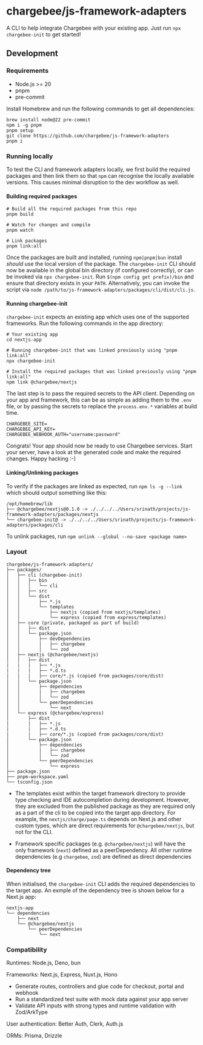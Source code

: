 # chargebee/js-framework-adapters

A CLI to help integrate Chargebee with your existing app. Just run `npx chargebee-init` to get started!

## Development

### Requirements

* Node.js >= 20
* pnpm
* pre-commit

Install Homebrew and run the following commands to get all dependencies:

```
brew install node@22 pre-commit
npm i -g pnpm
pnpm setup
git clone https://github.com/chargebee/js-framework-adapters
pnpm i
```

### Running locally

To test the CLI and framework adapters locally, we first build the required packages and then link them so that `npm` can recognise the locally available versions. This causes minimal disruption to the dev workflow as well.

#### Building required packages

```
# Build all the required packages from this repo
pnpm build

# Watch for changes and compile
pnpm watch

# Link packages
pnpm link:all
```

Once the packages are built and installed, running `npm|pnpm|bun` install _should_ use the local version of the package. The `chargebee-init` CLI should now be available in the global bin directory (if configured correctly), or can be invoked via `npx chargebee-init`. Run `$(npm config get prefix)/bin` and ensure that directory exists in your `PATH`. Alternatively, you can invoke the script via `node /path/to/js-framework-adapters/packages/cli/dist/cli.js`.

#### Running chargebee-init

`chargebee-init` expects an existing app which uses one of the supported frameworks. Run the following commands in the app directory:

```
# Your existing app
cd nextjs-app

# Running chargebee-init that was linked previously using "pnpm link:all"
npx chargebee-init

# Install the required packages that was linked previously using "pnpm link:all"
npm link @chargebee/nextjs
```

The last step is to pass the required secrets to the API client. Depending on your app and framework, this can be as simple as adding them to the `.env` file, or by passing the secrets to replace the `process.env.*` variables at build time.

```
CHARGEBEE_SITE=
CHARGEBEE_API_KEY=
CHARGEBEE_WEBHOOK_AUTH="username:password"
```

Congrats! Your app should now be ready to use Chargebee services. Start your server, have a look at the generated code and make the required changes. Happy hacking :-)

#### Linking/Unlinking packages

To verify if the packages are linked as expected, run `npm ls -g --link` which should output something like this:

```
/opt/homebrew/lib
├── @chargebee/nextjs@0.1.0 -> ./../../../Users/srinath/projects/js-framework-adapters/packages/nextjs
└── chargebee-init@ -> ./../../../Users/srinath/projects/js-framework-adapters/packages/cli
```

To unlink packages, run `npm unlink --global --no-save <package name>`


### Layout

```
chargebee/js-framework-adapters/
├── packages/
│   ├── cli (chargebee-init)
│   │   ├── bin
│   │   │   └── cli
│   │   ├── src
│   │   └── dist
│   │       ├── *.js
│   │       └── templates
│   │           ├── nextjs (copied from nextjs/templates)
│   │           └── express (copied from express/templates)
│   ├── core (private, packaged as part of build)
│   │   ├── dist
│   │   └── package.json
│   │       ├── devDependencies
│   │       |   ├── chargebee
│   │       │   └── zod
│   ├── nextjs (@chargebee/nextjs)
│   │   ├── dist
|   |   |   ├── *.js
|   |   |   ├── *.d.ts
|   |   |   ├── core/*.js (copied from packages/core/dist)
│   │   └── package.json
│   │       ├── dependencies
│   │       |   ├── chargebee
│   │       │   └── zod
│   │       └── peerDependencies
│   │           └── next
│   └── express (@chargebee/express)
│       ├── dist
|       |   ├── *.js
|       |   ├── *.d.ts
|       |   ├── core/*.js (copied from packages/core/dist)
│       └── package.json
│           ├── dependencies
│           |   ├── chargebee
│           │   └── zod
│           └── peerDependencies
│               └── express
├── package.json
├── pnpm-workspace.yaml
└── tsconfig.json
```

* The templates exist within the target framework directory to provide type checking and IDE autocompletion during development. However, they are excluded from the published package as they are required only as a part of the cli to be copied into the target app directory. For example, the `nextjs/charge/page.ts` depends on Next.js and other custom types, which are direct requirements for `@chargebee/nextjs`, but not for the CLI.

* Framework specific packages (e.g. `@chargebee/nextjs`) will have the only framework (`next`) defined as a peerDependency. All other runtime dependencies (e.g `chargebee`, `zod`) are defined as direct dependencies


#### Dependency tree

When initialised, the `chargebee-init` CLI adds the required dependencies to the target app. An exmple of the dependency tree is shown below for a Next.js app:

```
nextjs-app
└── dependencies
    ├── next
    └── @chargebee/nextjs
        └── peerDependencies
            └── next
```

### Compatibility

Runtimes: Node.js, Deno, bun

Frameworks: Next.js, Express, Nuxt.js, Hono

* Generate routes, controllers and glue code for checkout, portal and webhook
* Run a standardized test suite with mock data against your app server
* Validate API inputs with strong types and runtime validation with Zod/ArkType

User authentication: Better Auth, Clerk, Auth.js

ORMs: Prisma, Drizzle
